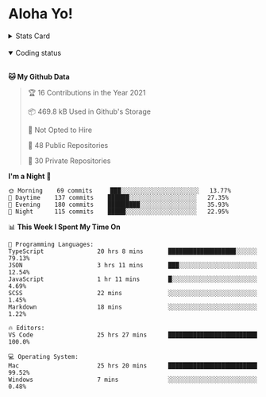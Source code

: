 # Aloha Yo!

<details>
<summary>Stats Card</summary>
 
[![Anurag's github stats](https://github-readme-stats.vercel.app/api?username=GarfieldZHU&show_icons=true&theme=tokyonight)](https://github.com/anuraghazra/github-readme-stats)
 
</details>

<br/>

<details open>

<summary>Coding status</summary>

<br/>

<!--START_SECTION:waka-->
**🐱 My Github Data** 

> 🏆 16 Contributions in the Year 2021
 > 
> 📦 469.8 kB Used in Github's Storage 
 > 
> 🚫 Not Opted to Hire
 > 
> 📜 48 Public Repositories 
 > 
> 🔑 30 Private Repositories  
 > 
**I'm a Night 🦉** 

```text
🌞 Morning    69 commits     ███░░░░░░░░░░░░░░░░░░░░░░   13.77% 
🌆 Daytime    137 commits    ██████░░░░░░░░░░░░░░░░░░░   27.35% 
🌃 Evening    180 commits    █████████░░░░░░░░░░░░░░░░   35.93% 
🌙 Night      115 commits    █████░░░░░░░░░░░░░░░░░░░░   22.95%

```


📊 **This Week I Spent My Time On** 

```text
💬 Programming Languages: 
TypeScript               20 hrs 8 mins       ███████████████████░░░░░░   79.13% 
JSON                     3 hrs 11 mins       ███░░░░░░░░░░░░░░░░░░░░░░   12.54% 
JavaScript               1 hr 11 mins        █░░░░░░░░░░░░░░░░░░░░░░░░   4.69% 
SCSS                     22 mins             ░░░░░░░░░░░░░░░░░░░░░░░░░   1.45% 
Markdown                 18 mins             ░░░░░░░░░░░░░░░░░░░░░░░░░   1.22%

🔥 Editors: 
VS Code                  25 hrs 27 mins      █████████████████████████   100.0%

💻 Operating System: 
Mac                      25 hrs 20 mins      █████████████████████████   99.52% 
Windows                  7 mins              ░░░░░░░░░░░░░░░░░░░░░░░░░   0.48%

```


<!--END_SECTION:waka-->

</details>
